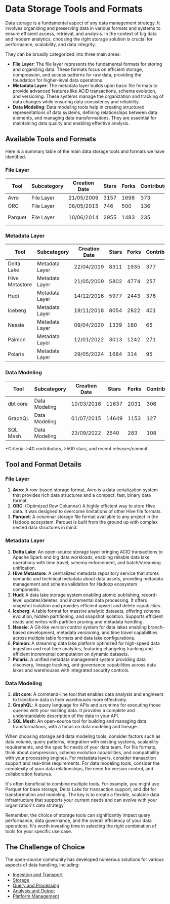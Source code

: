 # Data Storage Tools and Formats

Data storage is a fundamental aspect of any data management strategy. It involves organizing and preserving data in various formats and systems to ensure efficient access, retrieval, and analysis. In the context of big data and modern analytics, choosing the right storage solution is crucial for performance, scalability, and data integrity.

They can be broadly categorized into three main areas:
- **File Layer**: The file layer represents the fundamental formats for storing and organizing data. These formats focus on efficient storage, compression, and access patterns for raw data, providing the foundation for higher-level data operations.
- **Metadata Layer**: The metadata layer builds upon basic file formats to provide advanced features like ACID transactions, schema evolution, and versioning. These systems manage the organization and tracking of data changes while ensuring data consistency and reliability.
- **Data Modeling**: Data modeling tools help in creating structured representations of data systems, defining relationships between data elements, and managing data transformations. They are essential for maintaining data quality and enabling effective analysis.

## Available Tools and Formats

Here is a summary table of the main data storage tools and formats we have identified.

### File Layer

| Tool | Subcategory | Creation Date | Stars | Forks | Contributors | Last Release | Latest Commit | Meets Criteria* | Link |
|---|---|---|---|---|---|---|---|---|---|
| Avro | File Layer | 21/05/2009 | 3157 | 1698 | 373 | 05/08/2024 | 22/09/2025 | Yes | https://github.com/apache/avro |
| ORC | File Layer | 06/05/2015 | 746 | 500 | 136 | 01/10/2025 | 08/10/2025 | Yes | https://github.com/apache/orc |
| Parquet | File Layer | 10/06/2014 | 2955 | 1483 | 235 | 03/09/2025 | 08/10/2025 | Yes | https://github.com/apache/parquet-mr |

### Metadata Layer

| Tool | Subcategory | Creation Date | Stars | Forks | Contributors | Last Release | Latest Commit | Meets Criteria* | Link |
|---|---|---|---|---|---|---|---|---|---|
| Delta Lake | Metadata Layer | 22/04/2019 | 8311 | 1935 | 377 | 09/06/2025 | 08/10/2025 | Yes | https://github.com/delta-io/delta |
| Hive Metastore | Metadata Layer | 21/05/2009 | 5802 | 4774 | 257 | N/A | 08/10/2025 | Yes | https://github.com/apache/hive |
| Hudi | Metadata Layer | 14/12/2016 | 5977 | 2443 | 376 | 02/05/2025 | 08/10/2025 | Yes | https://github.com/apache/hudi |
| Iceberg | Metadata Layer | 19/11/2018 | 8054 | 2822 | 401 | 11/09/2025 | 08/10/2025 | Yes | https://github.com/apache/iceberg |
| Nessie | Metadata Layer | 09/04/2020 | 1339 | 160 | 65 | 08/10/2025 | 08/10/2025 | Yes | https://github.com/projectnessie/nessie |
| Paimon | Metadata Layer | 12/01/2022 | 3013 | 1242 | 271 | N/A | 30/09/2025 | Yes | https://github.com/apache/paimon |
| Polaris | Metadata Layer | 29/05/2024 | 1684 | 314 | 95 | 19/09/2025 | 08/10/2025 | Yes | https://github.com/apache/polaris |

### Data Modeling

| Tool | Subcategory | Creation Date | Stars | Forks | Contributors | Last Release | Latest Commit | Meets Criteria* | Link |
|---|---|---|---|---|---|---|---|---|---|
| dbt core | Data Modeling | 10/03/2016 | 11637 | 2031 | 306 | 07/10/2025 | 08/10/2025 | Yes | https://github.com/dbt-labs/dbt-core |
| GraphQL | Data Modeling | 01/07/2015 | 14649 | 1153 | 127 | 04/09/2025 | 02/10/2025 | Yes | https://github.com/graphql/graphql-spec |
| SQL Mesh | Data Modeling | 23/09/2022 | 2640 | 283 | 108 | 08/10/2025 | 08/10/2025 | Yes | https://github.com/TobikoData/sqlmesh |

*Criteria: >40 contributors, >500 stars, and recent releases/commit

## Tool and Format Details

### File Layer

1. **Avro**: A row-based storage format, Avro is a data serialization system that provides rich data structures and a compact, fast, binary data format.
2. **ORC**: (Optimized Row Columnar) A highly efficient way to store Hive data. It was designed to overcome limitations of other Hive file formats.
3. **Parquet**: A columnar storage file format available to any project in the Hadoop ecosystem. Parquet is built from the ground up with complex nested data structures in mind.

### Metadata Layer

1. **Delta Lake**: An open-source storage layer bringing ACID transactions to Apache Spark and big data workloads, enabling reliable data lake operations with time travel, schema enforcement, and batch/streaming unification.
2. **Hive Metastore**: A centralized metadata repository service that stores semantic and technical metadata about data assets, providing metadata management and schema validation for Hadoop ecosystem components.
3. **Hudi**: A data lake storage system enabling atomic publishing, record-level updates/deletes, and incremental data processing. It offers snapshot isolation and provides efficient upsert and delete capabilities.
4. **Iceberg**: A table format for massive analytic datasets, offering schema evolution, hidden partitioning, and snapshot isolation. Supports efficient reads and writes with partition pruning and metadata handling.
5. **Nessie**: A Git-like version control system for data lakes enabling branch-based development, metadata versioning, and time travel capabilities across multiple table formats and data lake configurations.
6. **Paimon**: A streaming data lake platform optimized for high-speed data ingestion and real-time analytics, featuring changelog tracking and efficient incremental computation on dynamic datasets.
7. **Polaris**: A unified metadata management system providing data discovery, lineage tracking, and governance capabilities across data lakes and warehouses with integrated security controls.

### Data Modeling

1. **dbt core**: A command-line tool that enables data analysts and engineers to transform data in their warehouses more effectively.
2. **GraphQL**: A query language for APIs and a runtime for executing those queries with your existing data. It provides a complete and understandable description of the data in your API.
3. **SQL Mesh**: An open-source tool for building and managing data transformations, with a focus on data modeling and lineage.

When choosing storage and data modeling tools, consider factors such as data volume, query patterns, integration with existing systems, scalability requirements, and the specific needs of your data team. For file formats, think about compression, schema evolution capabilities, and compatibility with your processing engines. For metadata layers, consider transaction support and real-time requirements. For data modeling tools, consider the complexity of your data relationships, the need for version control, and collaboration features.

It's often beneficial to combine multiple tools. For example, you might use Parquet for base storage, Delta Lake for transaction support, and dbt for transformation and modeling. The key is to create a flexible, scalable data infrastructure that supports your current needs and can evolve with your organization's data strategy.

Remember, the choice of storage tools can significantly impact query performance, data governance, and the overall efficiency of your data operations. It's worth investing time in selecting the right combination of tools for your specific use case.

## The Challenge of Choice
The open-source community has developed numerous solutions for various aspects of data handling, including:
- [Ingestion and Transport](01.ingestion_and_transport.md)
- [Storage](02.storage.md)
- [Query and Processing](03.query_and_processing.md)
- [Analysis and Output](04.analysis_and_output.md)
- [Platform Management](05.platform_management.md)